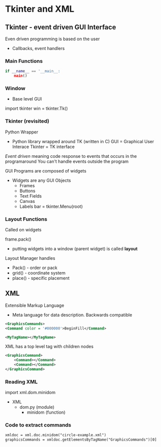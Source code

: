 # Tkinter and XML

## Tkinter - event driven GUI Interface
Even driven programming is based on the user
* Callbacks, event handlers


### Main Functions

``` python
if __name__ == '__main__:
    main()
```

### Window
* Base level GUI

import tkinter
win = tkinter.Tk()

### Tkinter (revisited)
Python Wrapper
* Python library wrapped around TK (written in C)
GUI = Graphical User Interace
Tkinter = TK interface

*Event driven* meaning code response to events that occurs in the programaround
You can't handle events outside the program

GUI Programs are composed of widgets
* Widgets are any GUI Objects
    * Frames
    * Buttons
    * Text Fields
    * Canvas
    * Labels
bar = tkinter.Menu(root)



### Layout Functions
Called on widgets

frame.pack()
* putting widgets into a window (parent widget) is called **layout**

Layout Manager handles
* Pack() - order or pack
* grid() - coordinate system
* place() - specific placement

## XML
Extensible Markup Language

* Meta language for data description. Backwards compatible
```XML
<GraphicsCommands>
<Command color = '#000000'>BeginFill</Command>

<MyTagName></MyTagName>
```

XML has a top level tag with children nodes
```XML
<GraphicsCommand>
    <Command></Command>
    <Command></Command>
</GraphicsCommand>
```
### Reading XML
import xml.dom.minidom
* XML
    * dom.py (module)
        * minidom (function)


### Code to extract commands
```XML
xmldoc = xml.doc.minidom("circle-example.xml")
graphicsCommands = xmldoc.getElementsByTagName("GraphicsCommands")[0]
```





    
